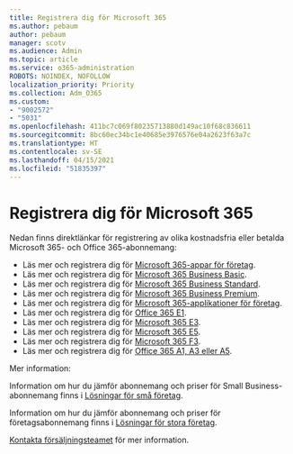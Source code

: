 ```yaml
---
title: Registrera dig för Microsoft 365
ms.author: pebaum
author: pebaum
manager: scotv
ms.audience: Admin
ms.topic: article
ms.service: o365-administration
ROBOTS: NOINDEX, NOFOLLOW
localization_priority: Priority
ms.collection: Adm_O365
ms.custom:
- "9002572"
- "5031"
ms.openlocfilehash: 411bc7c069f80235713880d149ac10f68c836611
ms.sourcegitcommit: 8bc60ec34bc1e40685e3976576e04a2623f63a7c
ms.translationtype: HT
ms.contentlocale: sv-SE
ms.lasthandoff: 04/15/2021
ms.locfileid: "51835397"
---
```

# <a name="sign-up-for-microsoft-365"></a>Registrera dig för Microsoft 365

Nedan finns direktlänkar för registrering av olika kostnadsfria eller betalda Microsoft 365- och Office 365-abonnemang:

- Läs mer och registrera dig för [Microsoft 365-appar för företag](https://products.office.com/business/office-365-business?activetab=pivot%3aoverviewtab).
- Läs mer och registrera dig för [Microsoft 365 Business Basic](https://products.office.com/business/office-365-business-essentials?activetab=pivot%3aoverviewtab).
- Läs mer och registrera dig för [Microsoft 365 Business Standard](https://products.office.com/business/office-365-business-premium?activetab=pivot%3aoverviewtab).
- Läs mer och registrera dig för [Microsoft 365 Business Premium](https://www.microsoft.com/microsoft-365/business/microsoft-365-business?activetab=pivot%3aoverviewtab).
- Läs mer och registrera dig för [Microsoft 365-applikationer för företag](https://products.office.com/business/office-365-proplus-product?activetab=pivot%3aoverviewtab).
- Läs mer och registrera dig för [Office 365 E1](https://www.microsoft.com/microsoft-365/business/office-365-enterprise-e1-business-software?activetab=pivot:overviewtab).
- Läs mer och registrera dig för [Microsoft 365 E3](https://www.microsoft.com/microsoft-365/enterprise-e3-business-software).
- Läs mer och registrera dig för [Microsoft 365 E5](https://www.microsoft.com/microsoft-365/enterprise-e5-business-software?activetab=pivot%3aoverviewtab).
- Läs mer och registrera dig för [Microsoft 365 F3](https://www.microsoft.com/microsoft-365/microsoft-365-enterprise-f3?activetab=pivot%3aoverviewtab).
- Läs mer och registrera dig för [Office 365 A1, A3 eller A5](https://www.microsoft.com/microsoft-365/academic/compare-office-365-education-plans?activetab=tab:primaryr1).

Mer information:

Information om hur du jämför abonnemang och priser för Small Business-abonnemang finns i [Lösningar för små företag](https://products.office.com/business/small-business-solutions#office-ContentAreaHeadingTemplate-1cuvapm).

Information om hur du jämför abonnemang och priser för företagsabonnemang finns i [Lösningar för stora företag](https://www.microsoft.com/microsoft-365/business/compare-more-office-365-for-business-plans).

[Kontakta försäljningsteamet](https://go.microsoft.com/fwlink/?linkid=2127718) för mer information.
